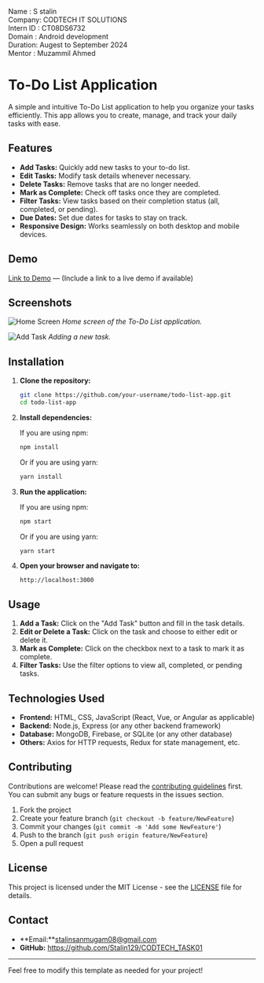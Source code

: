 Name      : S stalin
<BR>
Company: CODTECH IT SOLUTIONS
<BR>
Intern ID : CT08DS6732
<BR>
Domain  : Android development
<BR>
Duration: Augest to September 2024
<BR>
Mentor : Muzammil Ahmed

# To-Do List Application

A simple and intuitive To-Do List application to help you organize your tasks efficiently. This app allows you to create, manage, and track your daily tasks with ease.

## Features

- **Add Tasks:** Quickly add new tasks to your to-do list.
- **Edit Tasks:** Modify task details whenever necessary.
- **Delete Tasks:** Remove tasks that are no longer needed.
- **Mark as Complete:** Check off tasks once they are completed.
- **Filter Tasks:** View tasks based on their completion status (all, completed, or pending).
- **Due Dates:** Set due dates for tasks to stay on track.
- **Responsive Design:** Works seamlessly on both desktop and mobile devices.

## Demo

[Link to Demo](https://Stalin129.github.io/CODTECH_TASK01/) — (Include a link to a live demo if available)

## Screenshots

![Home Screen](./screenshots/home.png)
*Home screen of the To-Do List application.*

![Add Task](./screenshots/add_task.png)
*Adding a new task.*

## Installation

1. **Clone the repository:**

    ```bash
    git clone https://github.com/your-username/todo-list-app.git
    cd todo-list-app
    ```

2. **Install dependencies:**

    If you are using npm:
    ```bash
    npm install
    ```

    Or if you are using yarn:
    ```bash
    yarn install
    ```

3. **Run the application:**

    If you are using npm:
    ```bash
    npm start
    ```

    Or if you are using yarn:
    ```bash
    yarn start
    ```

4. **Open your browser and navigate to:**

    ```
    http://localhost:3000
    ```

## Usage

1. **Add a Task:** Click on the "Add Task" button and fill in the task details.
2. **Edit or Delete a Task:** Click on the task and choose to either edit or delete it.
3. **Mark as Complete:** Click on the checkbox next to a task to mark it as complete.
4. **Filter Tasks:** Use the filter options to view all, completed, or pending tasks.

## Technologies Used

- **Frontend:** HTML, CSS, JavaScript (React, Vue, or Angular as applicable)
- **Backend:** Node.js, Express (or any other backend framework)
- **Database:** MongoDB, Firebase, or SQLite (or any other database)
- **Others:** Axios for HTTP requests, Redux for state management, etc.

## Contributing

Contributions are welcome! Please read the [contributing guidelines](CONTRIBUTING.md) first. You can submit any bugs or feature requests in the issues section.

1. Fork the project
2. Create your feature branch (`git checkout -b feature/NewFeature`)
3. Commit your changes (`git commit -m 'Add some NewFeature'`)
4. Push to the branch (`git push origin feature/NewFeature`)
5. Open a pull request

## License

This project is licensed under the MIT License - see the [LICENSE](LICENSE) file for details.

## Contact

- **Email:**stalinsanmugam08@gmail.com
- **GitHub:** https://github.com/Stalin129/CODTECH_TASK01

---

Feel free to modify this template as needed for your project!

